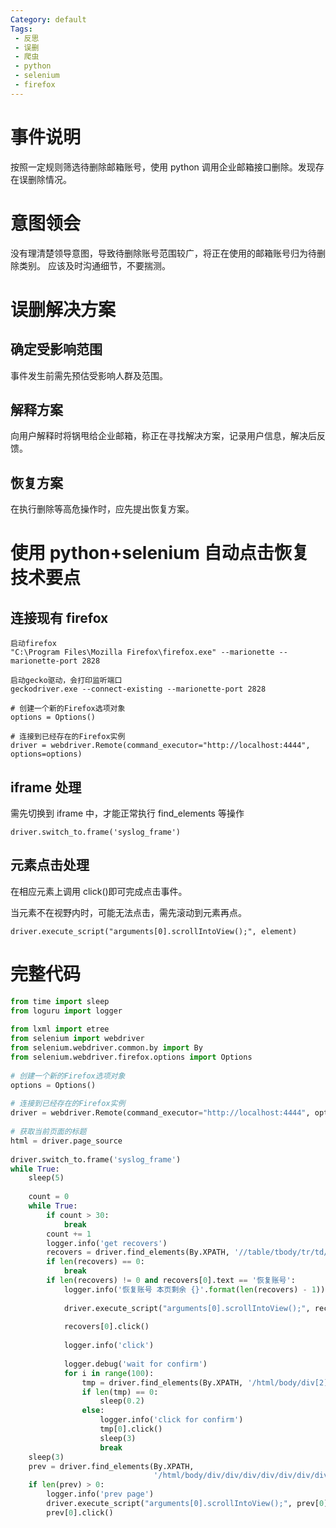 ```yaml
---
Category: default
Tags: 
 - 反思
 - 误删
 - 爬虫
 - python
 - selenium
 - firefox
---
```


# 事件说明

按照一定规则筛选待删除邮箱账号，使用 python 调用企业邮箱接口删除。发现存在误删除情况。

# 意图领会
没有理清楚领导意图，导致待删除账号范围较广，将正在使用的邮箱账号归为待删除类别。
应该及时沟通细节，不要揣测。

# 误删解决方案
## 确定受影响范围
事件发生前需先预估受影响人群及范围。

## 解释方案
向用户解释时将锅甩给企业邮箱，称正在寻找解决方案，记录用户信息，解决后反馈。

## 恢复方案
在执行删除等高危操作时，应先提出恢复方案。

# 使用 python+selenium 自动点击恢复技术要点
## 连接现有 firefox
```
启动firefox
"C:\Program Files\Mozilla Firefox\firefox.exe" --marionette --marionette-port 2828

启动gecko驱动，会打印监听端口
geckodriver.exe --connect-existing --marionette-port 2828
```

```
# 创建一个新的Firefox选项对象  
options = Options()  
  
# 连接到已经存在的Firefox实例  
driver = webdriver.Remote(command_executor="http://localhost:4444", options=options)
```

## iframe 处理
需先切换到 iframe 中，才能正常执行 find_elements 等操作
```
driver.switch_to.frame('syslog_frame')
```

## 元素点击处理
在相应元素上调用 click()即可完成点击事件。

当元素不在视野内时，可能无法点击，需先滚动到元素再点。
```
driver.execute_script("arguments[0].scrollIntoView();", element)
```

# 完整代码
```python
from time import sleep  
from loguru import logger  
  
from lxml import etree  
from selenium import webdriver  
from selenium.webdriver.common.by import By  
from selenium.webdriver.firefox.options import Options  
  
# 创建一个新的Firefox选项对象  
options = Options()  
  
# 连接到已经存在的Firefox实例  
driver = webdriver.Remote(command_executor="http://localhost:4444", options=options)  
  
# 获取当前页面的标题  
html = driver.page_source  
  
driver.switch_to.frame('syslog_frame')  
while True:  
    sleep(5)  
  
    count = 0  
    while True:  
        if count > 30:  
            break  
        count += 1  
        logger.info('get recovers')  
        recovers = driver.find_elements(By.XPATH, '//table/tbody/tr/td/a')  
        if len(recovers) == 0:  
            break  
        if len(recovers) != 0 and recovers[0].text == '恢复账号':  
            logger.info('恢复账号 本页剩余 {}'.format(len(recovers) - 1))  
  
            driver.execute_script("arguments[0].scrollIntoView();", recovers[0])  
  
            recovers[0].click()  
  
            logger.info('click')  
  
            logger.debug('wait for confirm')  
            for i in range(100):  
                tmp = driver.find_elements(By.XPATH, '/html/body/div[2]/div/div[3]/a')  
                if len(tmp) == 0:  
                    sleep(0.2)  
                else:  
                    logger.info('click for confirm')  
                    tmp[0].click()  
                    sleep(3)  
                    break  
    sleep(3)  
    prev = driver.find_elements(By.XPATH,  
                                '/html/body/div/div/div/div/div/div/div[2]/div[2]/div/div[4]/div[3]/div/a[1]/span')  
    if len(prev) > 0:  
        logger.info('prev page')  
        driver.execute_script("arguments[0].scrollIntoView();", prev[0])  
        prev[0].click()
```